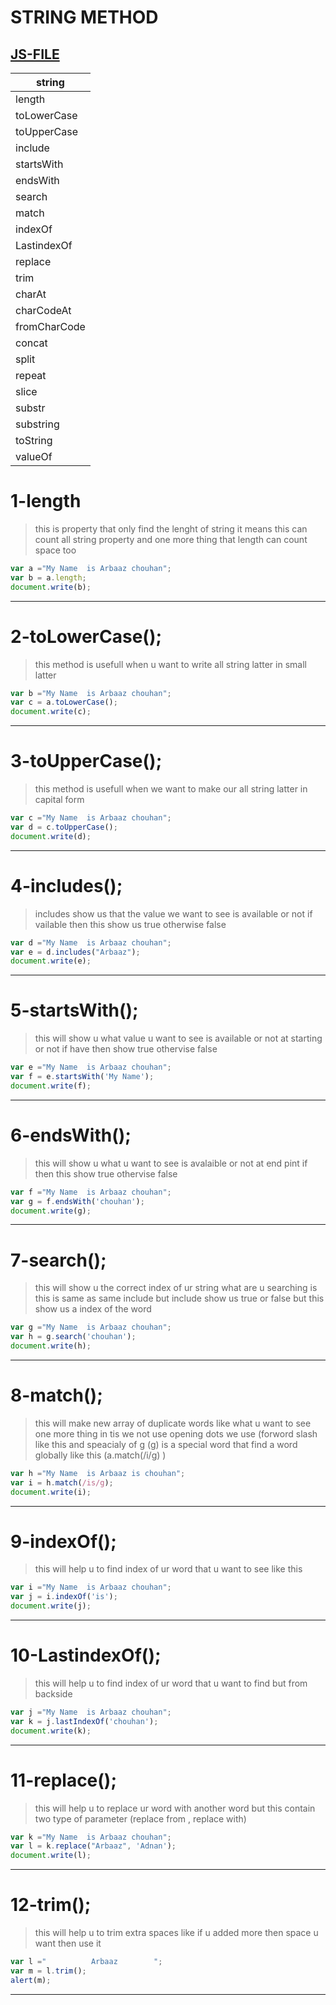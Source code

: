 # STRING METHOD 
[JS-FILE](../js/56-String-methods.js)
---

|string|
|-----|
|length|
|toLowerCase|
|toUpperCase|
|include|
|startsWith|
|endsWith|
|search|
|match|
|indexOf|
|LastindexOf|
|replace|
|trim|
|charAt|
|charCodeAt|
|fromCharCode|
|concat|
|split|
|repeat|
|slice|
|substr|
|substring|
|toString|
|valueOf|

# 1-length
>this is property that only find the lenght of string it means this can count all string property and one more thing that length can count space too
```javascript
var a ="My Name  is Arbaaz chouhan";
var b = a.length;
document.write(b);
```
---
# 2-toLowerCase();
> this method is usefull when u want to write all string latter in small latter
```javascript
var b ="My Name  is Arbaaz chouhan";
var c = a.toLowerCase();
document.write(c);
```
---
# 3-toUpperCase();
> this method is usefull when we want to make our all string latter in capital form
```javascript
var c ="My Name  is Arbaaz chouhan";
var d = c.toUpperCase();
document.write(d);
```
---
# 4-includes();
> includes show us that the value we want to see is available or not if vailable then this show us true otherwise false
```javascript
var d ="My Name  is Arbaaz chouhan";
var e = d.includes("Arbaaz");
document.write(e);
```
---
# 5-startsWith();
>this will show u what value u want to see is available or not at starting or not if have then show true othervise false
```javascript
var e ="My Name  is Arbaaz chouhan";
var f = e.startsWith('My Name');
document.write(f);
```
---
# 6-endsWith();
> this will show u what u want to see is avalaible or not at end pint if then this show true othervise false
```javascript
var f ="My Name  is Arbaaz chouhan";
var g = f.endsWith('chouhan');
document.write(g);
```
---
# 7-search();
> this will show u the correct index of ur string what are u searching is this is same as same include but include show us true or false but this show us a index of the word
```javascript
var g ="My Name  is Arbaaz chouhan";
var h = g.search('chouhan');
document.write(h);
```
---
# 8-match();
> this will make new array of duplicate words like what u want to see one more thing in tis we not use opening dots we use (forword slash like this and speacialy of g (g) is a special word that find a word globally like this (a.match(/i/g) )
```javascript
var h ="My Name  is Arbaaz is chouhan";
var i = h.match(/is/g);
document.write(i);
```
---

# 9-indexOf();
> this will help u to find index of ur word that u want to see like this
```javascript
var i ="My Name  is Arbaaz chouhan";
var j = i.indexOf('is');
document.write(j);
```
---
# 10-LastindexOf();
> this will help u to find index of ur word that u want to find but from backside
```javascript
var j ="My Name  is Arbaaz chouhan";
var k = j.lastIndexOf('chouhan');
document.write(k);
```
---
# 11-replace();
> this will help u to replace ur word with another word but this contain two type of parameter (replace from , replace with)
```javascript
var k ="My Name  is Arbaaz chouhan";
var l = k.replace("Arbaaz", 'Adnan');
document.write(l);
```
---

# 12-trim();
> this will help u to trim extra spaces like if u added more then space u want then use it
```javascript
var l ="          Arbaaz        ";
var m = l.trim();
alert(m);
```
---